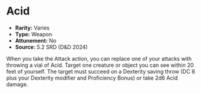 # Acid

- **Rarity:** Varies
- **Type:** Weapon
- **Attunement:** No
- **Source:** 5.2 SRD (D&D 2024)

When you take the Attack action, you can replace one of your attacks with throwing a vial of Acid. Target one creature or object you can see within 20 feet of yourself. The target must succeed on a Dexterity saving throw (DC 8 plus your Dexterity modifier and Proficiency Bonus) or take 2d6 Acid damage.

